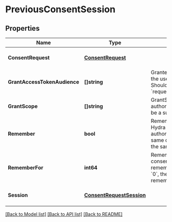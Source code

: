 # PreviousConsentSession

## Properties
Name | Type | Description | Notes
------------ | ------------- | ------------- | -------------
**ConsentRequest** | [**ConsentRequest**](consentRequest.md) |  | [optional] [default to null]
**GrantAccessTokenAudience** | **[]string** | GrantedAudience sets the audience the user authorized the client to use. Should be a subset of &#x60;requested_access_token_audience&#x60;. | [optional] [default to null]
**GrantScope** | **[]string** | GrantScope sets the scope the user authorized the client to use. Should be a subset of &#x60;requested_scope&#x60; | [optional] [default to null]
**Remember** | **bool** | Remember, if set to true, tells ORY Hydra to remember this consent authorization and reuse it if the same client asks the same user for the same, or a subset of, scope. | [optional] [default to null]
**RememberFor** | **int64** | RememberFor sets how long the consent authorization should be remembered for in seconds. If set to &#x60;0&#x60;, the authorization will be remembered indefinitely. | [optional] [default to null]
**Session** | [**ConsentRequestSession**](consentRequestSession.md) |  | [optional] [default to null]

[[Back to Model list]](../README.md#documentation-for-models) [[Back to API list]](../README.md#documentation-for-api-endpoints) [[Back to README]](../README.md)



